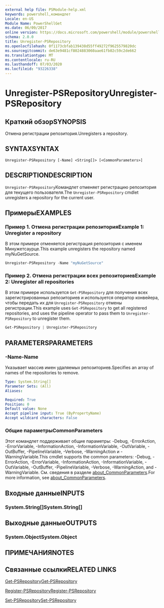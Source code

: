 ```yaml
---
external help file: PSModule-help.xml
keywords: powershell,командлет
Locale: en-US
Module Name: PowerShellGet
ms.date: 06/09/2017
online version: https://docs.microsoft.com/powershell/module/powershellget/unregister-psrepository?view=powershell-7&WT.mc_id=ps-gethelp
schema: 2.0.0
title: Unregister-PSRepository
ms.openlocfilehash: 0f1173cbfab139438d55ff49272f9625579820dc
ms.sourcegitcommit: de63e9481cf8024883060aae61fb02c59c2de662
ms.translationtype: MT
ms.contentlocale: ru-RU
ms.lasthandoff: 07/03/2020
ms.locfileid: "93226338"
---
```

# <span data-ttu-id="ee667-103">Unregister-PSRepository</span><span class="sxs-lookup"><span data-stu-id="ee667-103">Unregister-PSRepository</span></span>

## <span data-ttu-id="ee667-104">Краткий обзор</span><span class="sxs-lookup"><span data-stu-id="ee667-104">SYNOPSIS</span></span>
<span data-ttu-id="ee667-105">Отмена регистрации репозитория.</span><span class="sxs-lookup"><span data-stu-id="ee667-105">Unregisters a repository.</span></span>

## <span data-ttu-id="ee667-106">SYNTAX</span><span class="sxs-lookup"><span data-stu-id="ee667-106">SYNTAX</span></span>

```
Unregister-PSRepository [-Name] <String[]> [<CommonParameters>]
```

## <span data-ttu-id="ee667-107">DESCRIPTION</span><span class="sxs-lookup"><span data-stu-id="ee667-107">DESCRIPTION</span></span>

<span data-ttu-id="ee667-108">`Unregister-PSRepository`Командлет отменяет регистрацию репозитория для текущего пользователя.</span><span class="sxs-lookup"><span data-stu-id="ee667-108">The `Unregister-PSRepository` cmdlet unregisters a repository for the current user.</span></span>

## <span data-ttu-id="ee667-109">Примеры</span><span class="sxs-lookup"><span data-stu-id="ee667-109">EXAMPLES</span></span>

### <span data-ttu-id="ee667-110">Пример 1. Отмена регистрации репозитория</span><span class="sxs-lookup"><span data-stu-id="ee667-110">Example 1: Unregister a repository</span></span>

<span data-ttu-id="ee667-111">В этом примере отменяется регистрация репозитория с именем Минужетсаурце.</span><span class="sxs-lookup"><span data-stu-id="ee667-111">This example unregisters the repository named myNuGetSource.</span></span>

```powershell
Unregister-PSRepository -Name "myNuGetSource"
```

### <span data-ttu-id="ee667-112">Пример 2. Отмена регистрации всех репозиториев</span><span class="sxs-lookup"><span data-stu-id="ee667-112">Example 2: Unregister all repositories</span></span>

<span data-ttu-id="ee667-113">В этом примере используется `Get-PSRepository` для получения всех зарегистрированных репозиториев и используется оператор конвейера, чтобы передать их для `Unregister-PSRepository` отмены регистрации.</span><span class="sxs-lookup"><span data-stu-id="ee667-113">This example uses `Get-PSRepository` to get all registered repositories, and uses the pipeline operator to pass them to `Unregister-PSRepository` to unregister them.</span></span>

```powershell
Get-PSRepository | Unregister-PSRepository
```

## <span data-ttu-id="ee667-114">PARAMETERS</span><span class="sxs-lookup"><span data-stu-id="ee667-114">PARAMETERS</span></span>

### <span data-ttu-id="ee667-115">-Name</span><span class="sxs-lookup"><span data-stu-id="ee667-115">-Name</span></span>

<span data-ttu-id="ee667-116">Указывает массив имен удаляемых репозиториев.</span><span class="sxs-lookup"><span data-stu-id="ee667-116">Specifies an array of names of the repositories to remove.</span></span>

```yaml
Type: System.String[]
Parameter Sets: (All)
Aliases:

Required: True
Position: 0
Default value: None
Accept pipeline input: True (ByPropertyName)
Accept wildcard characters: False
```

### <span data-ttu-id="ee667-117">Общие параметры</span><span class="sxs-lookup"><span data-stu-id="ee667-117">CommonParameters</span></span>

<span data-ttu-id="ee667-118">Этот командлет поддерживает общие параметры: -Debug, -ErrorAction, -ErrorVariable, -InformationAction, -InformationVariable, -OutVariable, -OutBuffer, -PipelineVariable, -Verbose, -WarningAction и -WarningVariable.</span><span class="sxs-lookup"><span data-stu-id="ee667-118">This cmdlet supports the common parameters: -Debug, -ErrorAction, -ErrorVariable, -InformationAction, -InformationVariable, -OutVariable, -OutBuffer, -PipelineVariable, -Verbose, -WarningAction, and -WarningVariable.</span></span> <span data-ttu-id="ee667-119">См. сведения в разделе [about_CommonParameters](https://go.microsoft.com/fwlink/?LinkID=113216).</span><span class="sxs-lookup"><span data-stu-id="ee667-119">For more information, see [about_CommonParameters](https://go.microsoft.com/fwlink/?LinkID=113216).</span></span>

## <span data-ttu-id="ee667-120">Входные данные</span><span class="sxs-lookup"><span data-stu-id="ee667-120">INPUTS</span></span>

### <span data-ttu-id="ee667-121">System.String[]</span><span class="sxs-lookup"><span data-stu-id="ee667-121">System.String[]</span></span>

## <span data-ttu-id="ee667-122">Выходные данные</span><span class="sxs-lookup"><span data-stu-id="ee667-122">OUTPUTS</span></span>

### <span data-ttu-id="ee667-123">System.Object</span><span class="sxs-lookup"><span data-stu-id="ee667-123">System.Object</span></span>

## <span data-ttu-id="ee667-124">ПРИМЕЧАНИЯ</span><span class="sxs-lookup"><span data-stu-id="ee667-124">NOTES</span></span>

## <span data-ttu-id="ee667-125">Связанные ссылки</span><span class="sxs-lookup"><span data-stu-id="ee667-125">RELATED LINKS</span></span>

[<span data-ttu-id="ee667-126">Get-PSRepository</span><span class="sxs-lookup"><span data-stu-id="ee667-126">Get-PSRepository</span></span>](Get-PSRepository.md)

[<span data-ttu-id="ee667-127">Register-PSRepository</span><span class="sxs-lookup"><span data-stu-id="ee667-127">Register-PSRepository</span></span>](Register-PSRepository.md)

[<span data-ttu-id="ee667-128">Set-PSRepository</span><span class="sxs-lookup"><span data-stu-id="ee667-128">Set-PSRepository</span></span>](Set-PSRepository.md)
